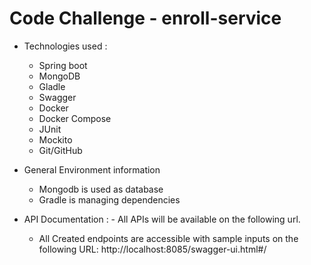 # Code Challenge - enroll-service

- Technologies used :
    - Spring boot
    - MongoDB
    - Gladle
    - Swagger 
    - Docker
    - Docker Compose 
    - JUnit 
    - Mockito 
    - Git/GitHub
    
- General Environment information
    - Mongodb is used as database
    - Gradle is managing dependencies
    
- API Documentation : - All APIs will be available on the following url.
    - All Created endpoints are accessible with sample inputs on the following URL: http://localhost:8085/swagger-ui.html#/ 
